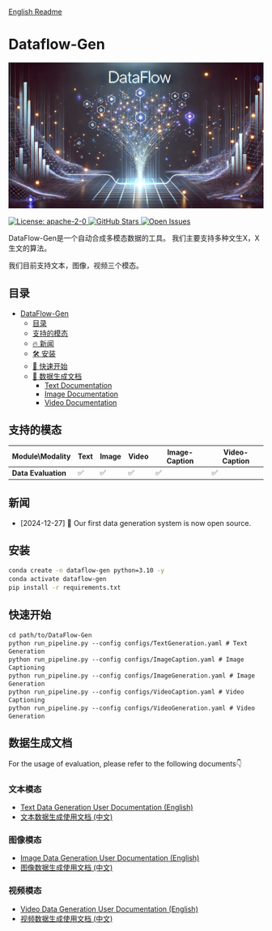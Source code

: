 
[English Readme](./README.md)
# Dataflow-Gen

<p align="center">
  <img src="./static/images/DataFlow_gen.png">
</p>
<a href="https://opensource.org/license/apache-2-0" target="_blank">
    <img alt="License: apache-2-0" src="https://img.shields.io/github/license/saltstack/salt" />
</a>
<a href="https://github.com/Open-DataFlow/Dataflow-Gen" target="_blank">
    <img alt="GitHub Stars" src="https://img.shields.io/github/stars/Open-DataFlow/Dataflow-Gen?style=social" />
</a>
<a href="https://github.com/Open-DataFlow/Dataflow-Gen/issues" target="_blank">
    <img alt="Open Issues" src="https://img.shields.io/github/issues-raw/Open-DataFlow/Dataflow-Gen" />
</a>

DataFlow-Gen是一个自动合成多模态数据的工具。 我们主要支持多种文生X，X生文的算法。

我们目前支持文本，图像，视频三个模态。

## 目录
- [DataFlow-Gen](#dataflow-gen)
  - [目录](#目录)
  - [支持的模态](#支持的模态)
  - [🔥 新闻](#新闻)
  - [🛠 安装](#安装)
  - [🚀 快速开始](#快速开始)
  - [📌 数据生成文档](#数据生成文档)
    - [Text Documentation](#text-documentation)
    - [Image Documentation](#image-documentation)
    - [Video Documentation](#video-documentation)

## 支持的模态

| Module\Modality     | Text | Image | Video | Image-Caption | Video-Caption |
| ------------------- | ---- | ----- | ----- | --------------- | --------------- |
| **Data Evaluation** | ✅    | ✅     | ✅     | ✅               | ✅               |

## 新闻
- [2024-12-27] 🎉 Our first data generation system is now open source.

## 安装
```bash
conda create -n dataflow-gen python=3.10 -y
conda activate dataflow-gen
pip install -r requirements.txt
```
## 快速开始
```
cd path/to/DataFlow-Gen
python run_pipeline.py --config configs/TextGeneration.yaml # Text Generation
python run_pipeline.py --config configs/ImageCaption.yaml # Image Captioning
python run_pipeline.py --config configs/ImageGeneration.yaml # Image Generation
python run_pipeline.py --config configs/VideoCaption.yaml # Video Captioning
python run_pipeline.py --config configs/VideoGeneration.yaml # Video Generation
```

## 数据生成文档

For the usage of evaluation, please refer to the following documents👇

### 文本模态

- [Text Data Generation User Documentation (English)](./Dataflow-Gen/docs/text.md)
- [文本数据生成使用文档 (中文)](./Dataflow-Gen/docs/text.zh-CN.md)

### 图像模态

- [Image Data Generation User Documentation (English)](./Dataflow-Gen/docs/image.md)
- [图像数据生成使用文档 (中文)](./Dataflow-Gen/docs/image.zh-CN.md)

### 视频模态

- [Video Data Generation User Documentation (English)](./Dataflow-Gen/docs/video.md)
- [视频数据生成使用文档 (中文)](./Dataflow-Gen/docs/video.zh-CN.md)

